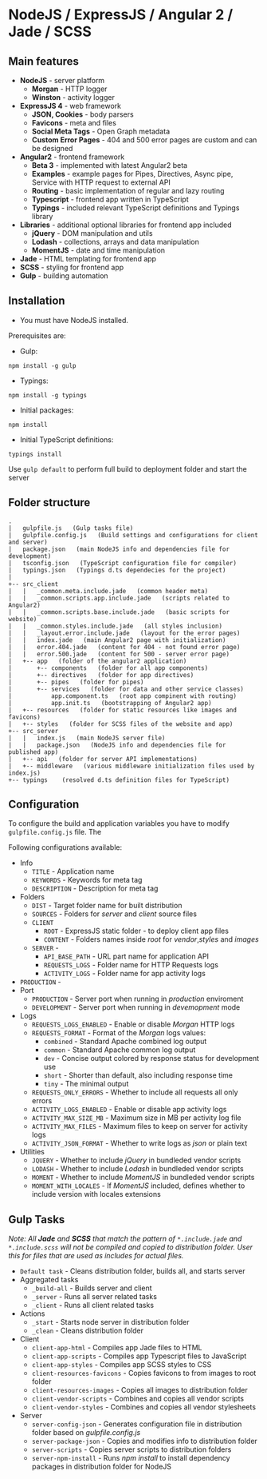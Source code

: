 # NodeJS / ExpressJS / Angular 2 / Jade / SCSS

## Main features
* **NodeJS** - server platform
    - **Morgan** - HTTP logger
    - **Winston** - activity logger
* **ExpressJS 4** - web framework
    - **JSON, Cookies** - body parsers
    - **Favicons** - meta and files
    - **Social Meta Tags** - Open Graph metadata
    - **Custom Error Pages** - 404 and 500 error pages are custom and can be designed
* **Angular2** - frontend framework
    - **Beta 3** - implemented with latest Angular2 beta
    - **Examples** - example pages for Pipes, Directives, Async pipe, Service with HTTP request to external API
    - **Routing** - basic implementation of regular and lazy routing
    - **Typescript** - frontend app written in TypeScript
    - **Typings** - included relevant TypeScript definitions and Typings library
* **Libraries** - additional optional libraries for frontend app included
    - **jQuery** - DOM manipulation and utils
    - **Lodash** - collections, arrays and data manipulation
    - **MomentJS** - date and time manipulation
* **Jade** - HTML templating for frontend app
* **SCSS** - styling for frontend app
* **Gulp** - building automation

## Installation

* You must have NodeJS installed.

Prerequisites are:

* Gulp:
```
npm install -g gulp
```
* Typings:
```
npm install -g typings
```
* Initial packages:
```
npm install
```
* Initial TypeScript definitions:
```
typings install
```

Use `gulp default` to perform full build to deployment folder and start the server

## Folder structure
```
.
|   gulpfile.js   (Gulp tasks file)
|   gulpfile.config.js   (Build settings and configurations for client and server)
|   package.json   (main NodeJS info and dependencies file for development)
|   tsconfig.json   (TypeScript configuration file for compiler)
|   typings.json   (Typings d.ts dependecies for the project)
|
+-- src_client
|   |   _common.meta.include.jade   (common header meta)
|   |   _common.scripts.app.include.jade   (scripts related to Angular2)
|   |   _common.scripts.base.include.jade   (basic scripts for website)
|   |   _common.styles.include.jade   (all styles inclusion)
|   |   _layout.error.include.jade   (layout for the error pages)
|   |   index.jade   (main Angular2 page with initialization)
|   |   error.404.jade   (content for 404 - not found error page)
|   |   error.500.jade   (content for 500 - server error page)
|   +-- app   (folder of the angular2 application)
|       +-- components   (folder for all app components)
|       +-- directives   (folder for app directives)
|       +-- pipes   (folder for pipes)
|       +-- services   (folder for data and other service classes)
|           app.component.ts   (root app compinent with routing)
|           app.init.ts   (bootstrapping of Angular2 app)
|   +-- resources   (folder for static resources like images and favicons)
|   +-- styles   (folder for SCSS files of the website and app)
+-- src_server
|   |   index.js   (main NodeJS server file)
|   |   package.json   (NodeJS info and dependencies file for published app)
|   +-- api   (folder for server API implementations)
|   +-- middleware   (various middleware initialization files used by index.js)
+-- typings    (resolved d.ts definition files for TypeScript)
```
## Configuration

To configure the build and application variables you have to modify `gulpfile.config.js` file.
The

Following configurations available:

* Info
    - `TITLE` - Application name
    - `KEYWORDS` - Keywords for meta tag
    - `DESCRIPTION` - Description for meta tag
* Folders
    - `DIST` - Target folder name for built distribution
    - `SOURCES` - Folders for _server_ and _client_ source files
    - `CLIENT`
        - `ROOT` - ExpressJS static folder - to deploy client app files
        - `CONTENT` - Folders names inside _root_ for _vendor_,_styles_ and _images_
    - `SERVER` -
        - `API_BASE_PATH` - URL part name for application API
        - `REQUESTS_LOGS` - Folder name for HTTP Requests logs
        - `ACTIVITY_LOGS` - Folder name for app activity logs
* `PRODUCTION` -
* Port
    - `PRODUCTION` - Server port when running in _production_ enviroment
    - `DEVELOPMENT` - Server port when running in _devemopment_ mode
* Logs
    - `REQUESTS_LOGS_ENABLED` - Enable or disable _Morgan_ HTTP logs
    - `REQUESTS_FORMAT` - Format of the _Morgan_ logs values:
      - `combined` - Standard Apache combined log output
      - `common` - Standard Apache common log output
      - `dev` - Concise output colored by response status for development use
      - `short` - Shorter than default, also including response time
      - `tiny` - The minimal output
    - `REQUESTS_ONLY_ERRORS` - Whether to include all requests all only errors
    - `ACTIVITY_LOGS_ENABLED` - Enable or disable app activity logs
    - `ACTIVITY_MAX_SIZE_MB` - Maximum size in MB per activity log file
    - `ACTIVITY_MAX_FILES` - Maximum files to keep on server for activity logs
    - `ACTIVITY_JSON_FORMAT` - Whether to write logs as _json_ or plain text
* Utilities
    - `JQUERY` - Whether to include _jQuery_ in bundleded vendor scripts
    - `LODASH` - Whether to include _Lodash_ in bundleded vendor scripts
    - `MOMENT` - Whether to include _MomentJS_ in bundleded vendor scripts
    - `MOMENT_WITH_LOCALES` - If _MomentJS_ included, defines whether to include version with locales extensions


## Gulp Tasks

_Note: All **Jade** and **SCSS** that match the pattern of `*.include.jade` and `*.include.scss` will not be compiled and copied to distribution folder. User this for files that are used as includes for actual files._

* `Default task` - Cleans distribution folder, builds all, and starts server
* Aggregated tasks
    - `_build-all` - Builds server and client
    - `_server` - Runs all server related tasks
    - `_client` - Runs all client related tasks
* Actions
    - `_start` - Starts node server in distribution folder
    - `_clean` - Cleans distribution folder
* Client
    - `client-app-html` - Compiles app Jade files to HTML
    - `client-app-scripts` - Compiles app Typescript files to JavaScript
    - `client-app-styles` - Compiles app SCSS styles to CSS
    - `client-resources-favicons` - Copies favicons to from images to root folder
    - `client-resources-images` - Copies all images to distribution folder
    - `client-vendor-scripts` - Combines and copies all vendor scripts
    - `client-vendor-styles` - Combines and copies all vendor stylesheets
* Server
    - `server-config-json` - Generates configuration file in distribution folder based on _gulpfile.config.js_
    - `server-package-json` - Copies and modifies info to distribution folder
    - `server-scripts` - Copies server scripts to distribution folders
    - `server-npm-install` - Runs _npm install_ to install dependency packages in distribution folder for NodeJS
